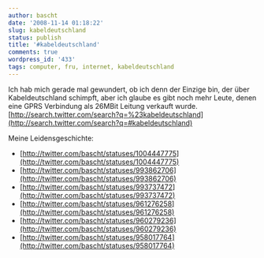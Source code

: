 ```yaml
---
author: bascht
date: '2008-11-14 01:18:22'
slug: kabeldeutschland
status: publish
title: '#kabeldeutschland'
comments: true
wordpress_id: '433'
tags: computer, fru, internet, kabeldeutschland
---
```


Ich hab mich gerade mal gewundert, ob ich denn der Einzige bin, der
über Kabeldeutschland schimpft, aber ich glaube es gibt noch mehr
Leute, denen eine GPRS Verbindung als 26MBit Leitung verkauft
wurde.
[http://search.twitter.com/search?q=%23kabeldeutschland](http://search.twitter.com/search?q=#kabeldeutschland)

Meine Leidensgeschichte:

- [http://twitter.com/bascht/statuses/1004447775](http://twitter.com/bascht/statuses/1004447775)
- [http://twitter.com/bascht/statuses/993862706](http://twitter.com/bascht/statuses/993862706)
- [http://twitter.com/bascht/statuses/993737472](http://twitter.com/bascht/statuses/993737472)
- [http://twitter.com/bascht/statuses/961276258](http://twitter.com/bascht/statuses/961276258)
- [http://twitter.com/bascht/statuses/960279236](http://twitter.com/bascht/statuses/960279236)
- [http://twitter.com/bascht/statuses/958017764](http://twitter.com/bascht/statuses/958017764)

